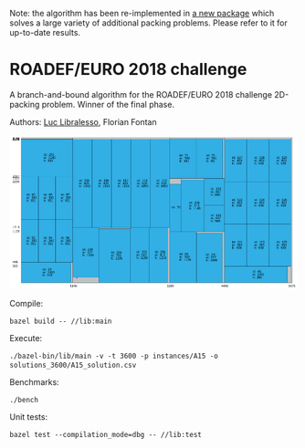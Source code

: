 Note: the algorithm has been re-implemented in [a new package](https://github.com/fontanf/packingsolver) which solves a large variety of additional packing problems. Please refer to it for up-to-date results.

# ROADEF/EURO 2018 challenge

A branch-and-bound algorithm for the ROADEF/EURO 2018 challenge 2D-packing problem. Winner of the final phase.

Authors: [Luc Libralesso](https://github.com/librallu), Florian Fontan

![Example](example.png?raw=true "Title")

Compile:
```
bazel build -- //lib:main
```

Execute:
```
./bazel-bin/lib/main -v -t 3600 -p instances/A15 -o solutions_3600/A15_solution.csv
```

Benchmarks:
```
./bench
```

Unit tests:
```
bazel test --compilation_mode=dbg -- //lib:test
```

